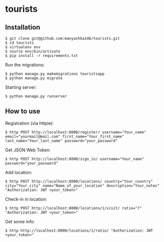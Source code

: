 # tourists

## Installation

    $ git clone git@github.com:manyashka146/tourists.git
    $ cd tourists
    $ virtualenv env
    $ source env/bin/activate
    $ pip install -r requirements.txt
    
Run the migrations:

    $ python manage.py makemigrations touristsapp   
    $ python manage.py migrate
       
Starting server:

    $ python manage.py runserver
    
## How to use

Registration (via httpie):

    $ http POST http://localhost:8000/register/ username="Your_name" email="yourmail@mail.com" first_name="Your_first_name" last_name="Your_last_name" password="your_password"  
    
Get JSON Web Token:

    $ http POST http://localhost:8000/sign_in/ username="Your_name" password="your_password"
    
Add location:

    $ http POST http://localhost:8000/locations/ country="Your_country" city="Your_city" name="Name_of_your_location" description="Your_notes" "Authorization: JWT <your_token>"
    
Check-in in location:

    $ http POST http://localhost:8000/locations/1/visit/ ratio="7" "Authorization: JWT <your_token>"
    
Get some info:

    $ http http://localhost:8000/locations/1/ratio/ "Authorization: JWT <your_token>"
